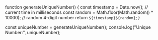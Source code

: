 function generateUniqueNumber() {
    const timestamp = Date.now(); // current time in milliseconds
    const random = Math.floor(Math.random() * 10000); // random 4-digit number
    return `${timestamp}${random}`;
}

const uniqueNumber = generateUniqueNumber();
console.log("Unique Number:", uniqueNumber);
